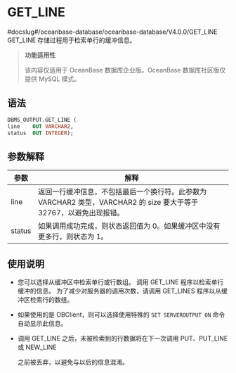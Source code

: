 GET_LINE 
=============================
#docslug#/oceanbase-database/oceanbase-database/V4.0.0/GET_LINE
GET_LINE 存储过程用于检索单行的缓冲信息。

>**功能适用性**
>
>该内容仅适用于 OceanBase 数据库企业版。OceanBase 数据库社区版仅提供 MySQL 模式。

语法 
-----------------------

```sql
DBMS_OUTPUT.GET_LINE (
line    OUT VARCHAR2,
status  OUT INTEGER);
```



参数解释 
-------------



| **参数** |                                  **解释**                                   |
|--------|---------------------------------------------------------------------------|
| line   | 返回一行缓冲信息，不包括最后一个换行符。此参数为 VARCHAR2 类型，VARCHAR2 的 size 要大于等于 32767，以避免出现报错。 |
| status | 如果调用成功完成，则状态返回值为 0。如果缓冲区中没有更多行，则状态为 1。                                    |



使用说明 
-------------

* 您可以选择从缓冲区中检索单行或行数组。 调用 GET_LINE 程序以检索单行缓冲的信息。 为了减少对服务器的调用次数，请调用 GET_LINES 程序以从缓冲区检索行的数组。

  

* 如果使用的是 OBClient，则可以选择使用特殊的 `SET SERVEROUTPUT ON` 命令自动显示此信息。

  

* 调用 GET_LINE 之后，未被检索到的行数据将在下一次调用 PUT、PUT_LINE 或 NEW_LINE

  之前被丢弃，以避免与以后的信息混淆。
  



